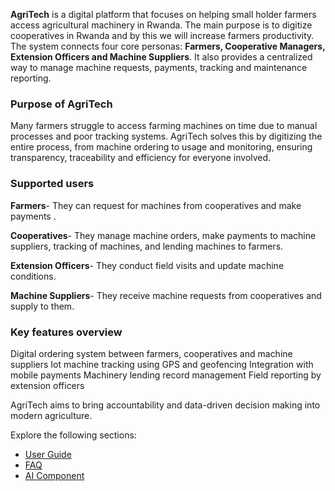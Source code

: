 **AgriTech** is a digital platform that focuses on helping small holder farmers access agricultural machinery in Rwanda. The main purpose is to digitize cooperatives in Rwanda and by this we will increase farmers productivity. The system connects four core personas: **Farmers, Cooperative Managers, Extension Officers and Machine Suppliers**. It also provides a centralized way to manage machine requests, payments, tracking and maintenance reporting.

### Purpose of AgriTech

Many farmers struggle to access farming machines on time due to manual processes and poor tracking systems. AgriTech solves this by digitizing the entire process, from machine ordering to usage and monitoring, ensuring transparency, traceability and efficiency for everyone involved.

### Supported users

**Farmers**- They can request for machines from cooperatives and make payments .

**Cooperatives**- They manage machine orders, make payments to machine suppliers, tracking of machines, and lending machines to farmers.

**Extension Officers**- They conduct field visits and update machine conditions.

**Machine Suppliers**- They receive machine requests from cooperatives and supply to them.

### Key features overview

Digital ordering system between farmers, cooperatives and machine suppliers
Iot machine tracking using GPS and geofencing
Integration with mobile payments
Machinery lending record management
Field reporting by extension officers

AgriTech aims to bring accountability and data-driven decision making into modern agriculture.


Explore the following sections:
- [User Guide](user_guide.md)
- [FAQ](faq.md)
- [AI Component](ai_component.md)